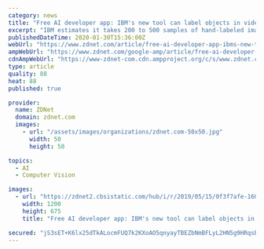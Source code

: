 ```yaml
---
category: news
title: "Free AI developer app: IBM's new tool can label objects in videos for you"
excerpt: "IBM estimates it takes 200 to 500 samples of hand-labeled images for an AI object-recognition model to detect a specific object. SEE: How to implement AI and machine learning (ZDNet special report ..."
publishedDateTime: 2020-01-30T15:36:00Z
webUrl: "https://www.zdnet.com/article/free-ai-developer-app-ibms-new-tool-can-label-objects-in-videos-for-you/"
ampWebUrl: "https://www.zdnet.com/google-amp/article/free-ai-developer-app-ibms-new-tool-can-label-objects-in-videos-for-you/"
cdnAmpWebUrl: "https://www-zdnet-com.cdn.ampproject.org/c/s/www.zdnet.com/google-amp/article/free-ai-developer-app-ibms-new-tool-can-label-objects-in-videos-for-you/"
type: article
quality: 88
heat: 88
published: true

provider:
  name: ZDNet
  domain: zdnet.com
  images:
    - url: "/assets/images/organizations/zdnet.com-50x50.jpg"
      width: 50
      height: 50

topics:
  - AI
  - Computer Vision

images:
  - url: "https://zdnet2.cbsistatic.com/hub/i/r/2019/05/15/0f3f7afe-160c-451d-babe-17ed14a1c12a/thumbnail/1200x675/b87d99aee9c8455f3ae1be92387d7290/cloud-computing-and-ai-can-ibm-finally-c-5cd59307fe727300c4b89bff-1-may-15-2019-11-42-48-poster.jpg"
    width: 1200
    height: 675
    title: "Free AI developer app: IBM's new tool can label objects in videos for you"

secured: "jS3sET+K6lx25dTkALocmFUQ7k2KXoAO5qnyayTBEZbNmBFLyL2HN5g9HRqsByn7jV3NqKM+/nhg0frCwEP86apftExp5q/A+Tp0smxzUcaoslN142Ci0Htt8auVULK9o+OxRiZpDLfJqPRl8HaHjSNthCMWAyGtc5XyV+yUsJjukGwxpPafi4kl6KuRY+Yh3zjSu7zgHKlTSPjxgiMCiQ8smEN8Cmzz42DsH1tpxtAZpvYLoEOKC3A6Df5f+cAI4e1UyK+QGDO4jjF+hfTkirLa6tV5alcYkvhSr7xlJbLitdtMBlbkuGJ4IolJHAfW;J7s5fMpgRXeVqDhInr/7Kg=="
---
```


